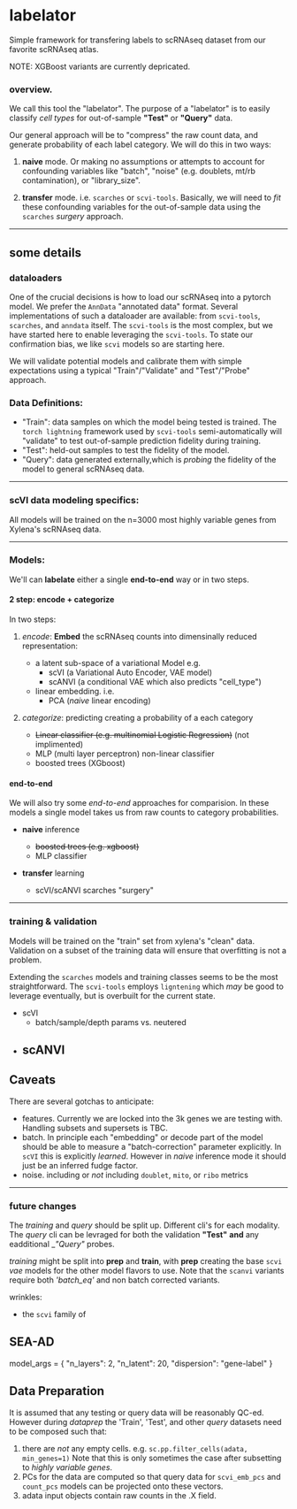 # labelator
Simple framework for transfering labels to scRNAseq dataset from our favorite scRNAseq atlas.

NOTE: XGBoost variants are currently depricated.  

### overview.
We call this tool the "labelator".  The purpose of a "labelator" is to easily classify _cell types_ for out-of-sample __"Test"__ or __"Query"__ data. 

Our general approach will be to "compress" the raw count data, and generate probability of each label category.  We will do this in two ways: 

1) **naive** mode.  Or making no assumptions or attempts to account for confounding variables like "batch", "noise" (e.g. doublets, mt/rb contamination), or "library_size".   

2) **transfer** mode.  i.e. `scarches` or `scvi-tools`.  Basically, we will need to _fit_ these confounding variables for the out-of-sample data using the `scarches` _surgery_ approach.



----------------
## some details 
### dataloaders
One of the crucial decisions is how to load our scRNAseq into a pytorch model.  We prefer the `AnnData` "annotated data" format.  Several implementations of such a dataloader are available: from `scvi-tools`, `scarches`, and `anndata` itself.  The `scvi-tools` is the most complex, but we have started here to enable leveraging the `scvi-tools`.  To state our confirmation bias, we like `scvi` models so are starting here.

We will validate potential models and calibrate them with simple expectations using a typical "Train"/"Validate" and "Test"/"Probe" approach.  


### Data Definitions:
- "Train": data samples on which the model being tested is trained.  The `torch lightning` framework used by `scvi-tools` semi-automatically will "validate" to test out-of-sample prediction fidelity during training.
- "Test": held-out samples to test the fidelity of the model.  
- "Query": data generated externally,which is _probing_ the fidelity of the model to general scRNAseq data.

-----------------
### scVI data modeling specifics:
All models will be trained on the n=3000 most highly variable genes from Xylena's scRNAseq data.  

----------------
### Models:

We'll can **labelate** either a single **end-to-end** way or in two steps. 

#### 2 step: encode + categorize
In two steps:
1) _encode_: __Embed__ the scRNAseq counts into dimensinally reduced representation: 
    - a latent sub-space of a variational Model e.g.
        - scVI (a Variational Auto Encoder, VAE model)
        - scANVI (a conditional VAE which also predicts "cell_type")
    - linear embedding. i.e.
        - PCA (_naive_ linear encoding)
    
2) _categorize_: predicting creating a probability of a each category 
    - ~~Linear classifier (e.g. multinomial Logistic Regression)~~ (not implimented)
    - MLP (multi layer perceptron) non-linear classifier 
    - boosted trees (XGboost)


#### end-to-end
We will also try some _end-to-end_ approaches for comparision.  In these models a single model takes us from raw counts to category probabilities.  

- __naive__ inference
    - ~~boosted trees (e.g. xgboost)~~
    - MLP classifier

- __transfer__ learning
    - scVI/scANVI scarches "surgery"



----------------
### training & validation
Models will be trained on the "train" set from xylena's "clean" data.   Validation on a subset of the training data will ensure that overfitting is not a problem.  

Extending the `scarches` models and training classes seems to be the most straightforward.  The `scvi-tools` employs `ligntening` which _may_ be good to leverage eventually, but is overbuilt for the current state.

- scVI
    - batch/sample/depth params vs. neutered
- scANVI
    - 



## Caveats
There are several gotchas to anticipate:
- features.  Currently we are locked into the 3k genes we are testing with.  Handling subsets and supersets is TBC.
- batch.  In principle each "embedding" or decode part of the model should be able to measure a "batch-correction" parameter explicitly.  In `scVI` this is explicitly _learned_.  However in _naive_ inference mode it should just be an inferred fudge factor.
- noise.  including or _not_ including `doublet`, `mito`, or `ribo` metrics



----------------
### future changes

The _training_ and _query_ should be split up.   Different cli's for each modality.   The _query_ cli can be levraged for both the validation  __"Test"__ **and** any eadditional __"Query"_ probes.

_training_ might be split into **prep** and **train**, with **prep** creating the base `scvi` _vae_ models for the other model flavors to use.  Note that the `scanvi` variants require both _'batch_eq'_ and non batch corrected variants.


wrinkles:
- the `scvi` family of 

## SEA-AD 
model_args = {
    "n_layers": 2,
    "n_latent": 20,
    "dispersion": "gene-label"
}


## Data Preparation
It is assumed that any testing or query data will be reasonably QC-ed.  However during _dataprep_ the 'Train', 'Test', and other _query_ datasets need to be composed such that:

1. there are *not* any empty cells.   e.g. `sc.pp.filter_cells(adata, min_genes=1)`  Note that this is only sometimes the case after subsetting to _highly variable genes_.
2. PCs for the data are computed so that query data for `scvi_emb_pcs` and `count_pcs` models can be projected onto these vectors.
3. adata input objects contain raw counts in the .X field.
